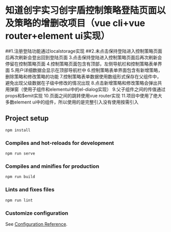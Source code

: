 # 知道创宇实习创宇盾控制策略登陆页面以及策略的增删改项目（vue cli+vue router+element ui实现）
##1.注册登陆功能通过localstorage实现
##2.未点击保持登陆进入控制策略页面后再次刷新会登出回到登陆页面
3.点击保持登陆进入控制策略页面后再次刷新会停留在控制策略页面
4.控制策略页面包含有顶部，左侧导航栏和控制策略表单界面
5.用户详细数据会显示在顶部导航栏中
6.控制策略表单界面包含有新增策略，删除策略和修改策略的功能
7.控制策略表单数据使用数组形式保存在父组件中，避免出现父级数据在子级中修改的情况出现
8.点击新增策略和修改策略会弹出共用弹窗（使用子组件和elementui中的el-dialog实现）
9.父子组件之间的传值通过props和$emit实现
10.页面之间的跳转使用vue router实现
11.项目中使用了绝大多数element ui中的组件，所以使用的是完整引入没有使用按需引入
## Project setup
```
npm install
```

### Compiles and hot-reloads for development
```
npm run serve
```

### Compiles and minifies for production
```
npm run build
```

### Lints and fixes files
```
npm run lint
```

### Customize configuration
See [Configuration Reference](https://cli.vuejs.org/config/).
